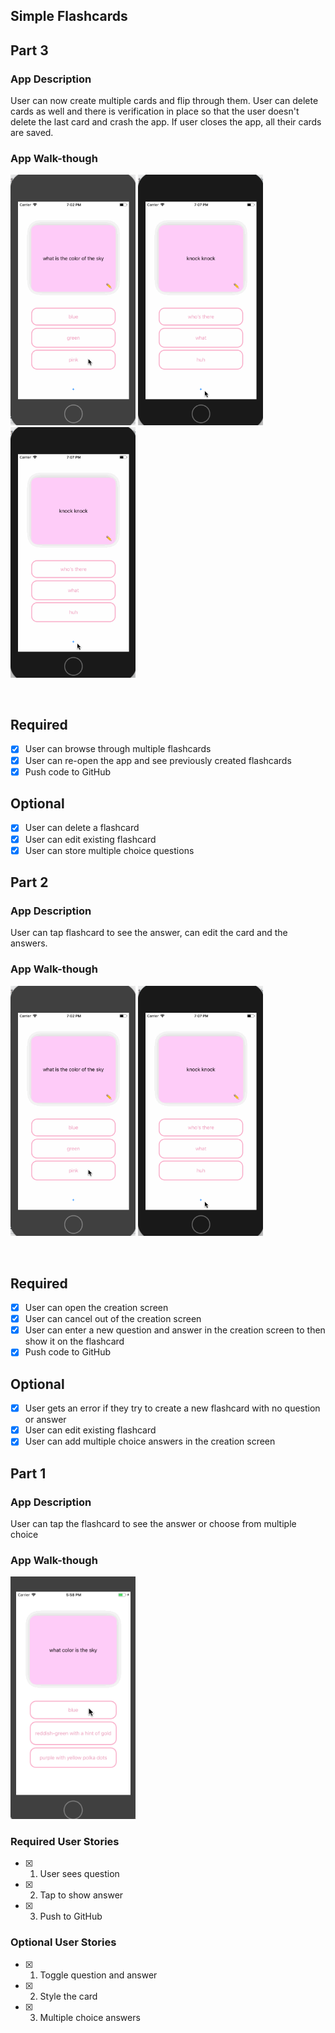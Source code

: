 ## Simple Flashcards

## Part 3

### App Description
User can now create multiple cards and flip through them. User can delete cards as well and there is verification in place so that the user doesn't delete the last card and crash the app. If user closes the app, all their cards are saved.

### App Walk-though

<p float="left">
<img src="https://github.com/jentoobento/iOS-demos/blob/master/Flashcards-codepath/flashcard2.gif" width=200>
<img src="https://github.com/jentoobento/iOS-demos/blob/master/Flashcards-codepath/flashcard2-1.gif" width=200>
<img src="https://github.com/jentoobento/iOS-demos/blob/master/Flashcards-codepath/flashcard2-1.gif" width=200>
</p>
<br>

## Required
- [x] User can browse through multiple flashcards
- [x] User can re-open the app and see previously created flashcards
- [x] Push code to GitHub
## Optional
- [x] User can delete a flashcard
- [x] User can edit existing flashcard
- [x] User can store multiple choice questions

## Part 2

### App Description
User can tap flashcard to see the answer, can edit the card and the answers.

### App Walk-though

<p float="left">
<img src="https://github.com/jentoobento/iOS-demos/blob/master/Flashcards-codepath/flashcard2.gif" width=200>
<img src="https://github.com/jentoobento/iOS-demos/blob/master/Flashcards-codepath/flashcard2-1.gif" width=200>
</p>
<br>

## Required
- [x] User can open the creation screen
- [x] User can cancel out of the creation screen
- [x] User can enter a new question and answer in the creation screen to then show it on the flashcard
- [x] Push code to GitHub
## Optional
- [x] User gets an error if they try to create a new flashcard with no question or answer
- [x] User can edit existing flashcard
- [x] User can add multiple choice answers in the creation screen

## Part 1

### App Description
User can tap the flashcard to see the answer or choose from multiple choice

### App Walk-though

<img src="https://github.com/jentoobento/iOS-demos/blob/master/Flashcards-codepath/flashcard.gif" width=200><br>

### Required User Stories
- [x] 1. User sees question
- [x] 2. Tap to show answer
- [x] 3. Push to GitHub

### Optional User Stories
- [x] 1. Toggle question and answer
- [x] 2. Style the card
- [x] 3. Multiple choice answers
